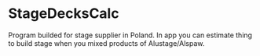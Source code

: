 # StageDecksCalc
Program builded for stage supplier in Poland. In app you can estimate thing to build stage when you mixed products of Alustage/Alspaw.
